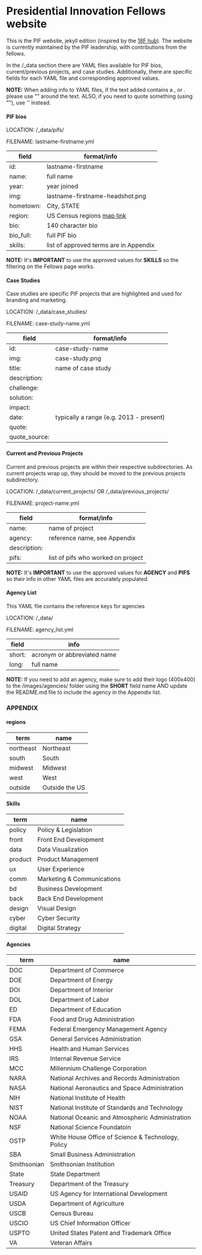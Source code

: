 # Presidential Innovation Fellows website

This is the PIF website, jekyll edition (inspired by the [18F hub](https://github.com/18F/hub)). The website is currently maintained by the PIF leadership, with contributions from the fellows.

In the /_data section there are YAML files available for PIF bios, current/previous projects, and case studies. Additionally, there are specific fields for each YAML file and corresponding approved values.

**NOTE:** When adding info to YAML files, if the text added contains a , or . please use "" around the text. ALSO, if you need to quote something (using ""), use '' instead.

#### PIF bios

LOCATION: /_data/pifs/

FILENAME: lastname-firstname.yml

field | format/info
--- | ---
id: | lastname-firstname
name: | full name
year: | year joined
img: | lastname-firstname-headshot.png
hometown: | City, STATE
region: | US Census regions [map link](http://www2.census.gov/geo/pdfs/maps-data/maps/reference/us_regdiv.pdf)
bio: | 140 character bio
bio_full: | full PIF bio
skills: | list of approved terms are in Appendix

**NOTE:** It's **IMPORTANT** to use the approved values for **SKILLS** so the filtering on the Fellows page works.

#### Case Studies

Case studies are specific PIF projects that are highlighted and used for branding and marketing.

LOCATION: /_data/case_studies/

FILENAME: case-study-name.yml

field | format/info
--- | ---
id: | case-study-name
img: | case-study.png
title: | name of case study
description: | 
challenge: |
solution: |
impact: |
date: | typically a range (e.g. 2013 - present)
quote: |
quote_source: |

#### Current and Previous Projects

Current and previous projects are within their respective subdirectories. As current projects wrap up, they should be moved to the previous projects subdirectory.

LOCATION: /_data/current_projects/ OR /_data/previous_projects/

FILENAME: project-name.yml

field | format/info
--- | ---
name: | name of project
agency: | reference name, see Appendix
description: |
pifs: | list of pifs who worked on project

**NOTE:** It's **IMPORTANT** to use the approved values for **AGENCY** and **PIFS** so their info in other YAML files are accurately populated.

#### Agency List

This YAML file contains the reference keys for agencies

LOCATION: /_data/

FILENAME: agency_list.yml

field | info
--- | ---
short: | acronym or abbreviated name
long: | full name

**NOTE:** If you need to add an agency, make sure to add their logo (400x400) to the /images/agencies/ folder using the **SHORT** field name AND update the README.md file to include the agency in the Appendix list.

### APPENDIX

#### regions

term | name
--- | ---
northeast | Northeast
south | South
midwest | Midwest
west | West
outside | Outside the US

#### Skills

term | name
--- | ---
policy | Policy & Legislation
front | Front End Development
data | Data Visualization
product | Product Management
ux | User Experience
comm | Marketing & Communications
bd | Business Development
back | Back End Development
design | Visual Design
cyber | Cyber Security
digital | Digital Strategy

#### Agencies

term | name
--- | ---
DOC | Department of Commerce
DOE | Department of Energy
DOI | Department of Interior
DOL | Department of Labor
ED | Department of Education
FDA | Food and Drug Administration
FEMA | Federal Emergency Management Agency
GSA | General Services Administration
HHS | Health and Human Services
IRS | Internal Revenue Service
MCC | Millennium Challenge Corporation
NARA | National Archives and Records Administration
NASA | National Aeronautics and Space Administration
NIH | National Institute of Health
NIST | National Institute of Standards and Technology
NOAA | National Oceanic and Atmospheric Administration
NSF | National Science Foundatoin
OSTP | White House Office of Science & Technology, Policy
SBA | Small Business Administration
Smithsonian | Smithsonian Institution
State | State Department
Treasury | Department of the Treasury
USAID | US Agency for International Development
USDA | Department of Agriculture
USCB | Census Bureau
USCIO | US Chief Information Officer
USPTO | United States Patent and Trademark Office
VA | Veteran Affairs

